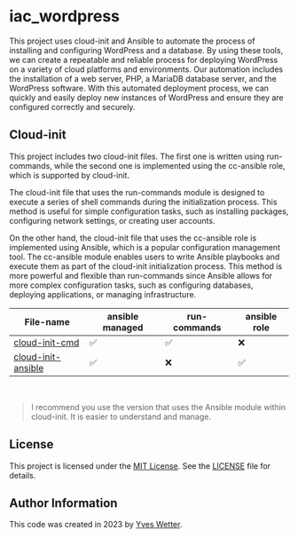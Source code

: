 # iac_wordpress

This project uses cloud-init and Ansible to automate the process of installing and configuring WordPress and a database. By using these tools, we can create a repeatable and reliable process for deploying WordPress on a variety of cloud platforms and environments. Our automation includes the installation of a web server, PHP, a MariaDB database server, and the WordPress software. With this automated deployment process, we can quickly and easily deploy new instances of WordPress and ensure they are configured correctly and securely.

## Cloud-init

This project includes two cloud-init files. The first one is written using run-commands, while the second one is implemented using the cc-ansible role, which is supported by cloud-init.

The cloud-init file that uses the run-commands module is designed to execute a series of shell commands during the initialization process. This method is useful for simple configuration tasks, such as installing packages, configuring network settings, or creating user accounts.

On the other hand, the cloud-init file that uses the cc-ansible role is implemented using Ansible, which is a popular configuration management tool. The cc-ansible module enables users to write Ansible playbooks and execute them as part of the cloud-init initialization process. This method is more powerful and flexible than run-commands since Ansible allows for more complex configuration tasks, such as configuring databases, deploying applications, or managing infrastructure.

| File-name                                | ansible managed    | run-commands       | ansible role       |
|------------------------------------------|--------------------|--------------------|--------------------|
| [cloud-init-cmd](cloud-init-cmd)         | :white_check_mark: | :white_check_mark: |         :x:        |
| [cloud-init-ansible](cloud-init-ansible) | :white_check_mark: |         :x:        | :white_check_mark: |

&nbsp;

> I recommend you use the version that uses the Ansible module within cloud-init. It is easier to understand and manage.

## License

This project is licensed under the [MIT License](https://opensource.org/licenses/MIT). See the [LICENSE](LICENSE) file for details.

## Author Information

This code was created in 2023 by [Yves Wetter](mailto:yves.wetter@edu.tbz.ch).
